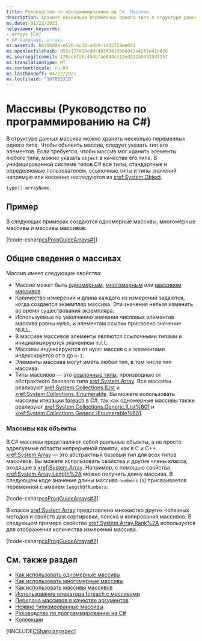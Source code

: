 ```yaml
---
title: Руководство по программированию на C#. Массивы
description: Храните несколько переменных одного типа в структуре данных массива на C#. Объявите массив, указав тип или указав объект для хранения любого типа.
ms.date: 01/22/2021
helpviewer_keywords:
- arrays [C#]
- C# language, arrays
ms.assetid: bb79bdde-e570-4c30-adb0-1dd5759ae041
ms.openlocfilehash: d55e177d18c0dc483f3419966042e42f1e41ed26
ms.sourcegitcommit: 178ccefa8c454bfae844ce12ed222a54913df157
ms.translationtype: HT
ms.contentlocale: ru-RU
ms.lasthandoff: 04/22/2021
ms.locfileid: "107883310"
---
```

# <a name="arrays-c-programming-guide"></a>Массивы (Руководство по программированию на C#)

В структуре данных массива можно хранить несколько переменных одного типа. Чтобы объявить массив, следует указать тип его элементов. Если требуется, чтобы массив мог хранить элементы любого типа, можно указать `object` в качестве его типа. В унифицированной системе типов C# все типы, стандартные и определяемые пользователем, ссылочные типы и типы значений напрямую или косвенно наследуются из <xref:System.Object>.

```csharp
type[] arrayName;
```

## <a name="example"></a>Пример

В следующих примерах создаются одномерные массивы, многомерные массивы и массивы массивов:

[!code-csharp[csProgGuideArrays#1](~/samples/snippets/csharp/VS_Snippets_VBCSharp/csProgGuideArrays/CS/Arrays.cs#1)]

## <a name="array-overview"></a>Общие сведения о массивах

Массив имеет следующие свойства:

- Массив может быть [одномерным](single-dimensional-arrays.md), [многомерным](multidimensional-arrays.md) или [массивом массивов](jagged-arrays.md).
- Количество измерений и длина каждого из измерений задаются, когда создается экземпляр массива. Эти значения нельзя изменить во время существования экземпляра.
- Используемые по умолчанию значения числовых элементов массива равны нулю, и элементам ссылки присвоено значение NULL.
- В массиве массивов элементы являются ссылочными типами и инициализируются значением `null`.
- Массивы индексируются от нуля: массив с `n` элементами индексируется от `0` до `n-1`.
- Элементы массива могут иметь любой тип, в том числе тип массива.
- Типы массивов — это [ссылочные типы](../../language-reference/keywords/reference-types.md), производные от абстрактного базового типа <xref:System.Array>. Все массивы реализуют <xref:System.Collections.IList> и <xref:System.Collections.IEnumerable>.  Вы можете использовать массивы итерации [foreach](../../language-reference/keywords/foreach-in.md) в C#,  так как одномерные массивы также реализуют <xref:System.Collections.Generic.IList%601> и <xref:System.Collections.Generic.IEnumerable%601>.

### <a name="arrays-as-objects"></a>Массивы как объекты

В C# массивы представляют собой реальные объекты, а не просто адресуемые области непрерывной памяти, как в C и C++. <xref:System.Array> — это абстрактный базовый тип для всех типов массивов. Вы можете использовать свойства и другие члены класса, входящие в <xref:System.Array>. Например, с помощью свойства <xref:System.Array.Length%2A> можно получить длину массива. В следующем коде значение длины массива `numbers` (`5`) присваивается переменной с именем `lengthOfNumbers`:

[!code-csharp[csProgGuideArrays#3](~/samples/snippets/csharp/VS_Snippets_VBCSharp/csProgGuideArrays/CS/Arrays.cs#3)]

В классе <xref:System.Array> представлено множество других полезных методов и свойств для сортировки, поиска и копирования массивов. В следующем примере свойство <xref:System.Array.Rank%2A> используется для отображения количества измерений массива.

[!code-csharp[csProgGuideArrays#2](~/samples/snippets/csharp/VS_Snippets_VBCSharp/csProgGuideArrays/CS/Arrays.cs#2)]

## <a name="see-also"></a>См. также раздел

- [Как использовать одномерные массивы](single-dimensional-arrays.md)
- [Как использовать многомерные массивы](multidimensional-arrays.md)
- [Как использовать массивы массивов](jagged-arrays.md)
- [Использование оператора foreach с массивами](using-foreach-with-arrays.md)
- [Передача массивов в качестве аргументов](passing-arrays-as-arguments.md)
- [Неявно типизированные массивы](implicitly-typed-arrays.md)
- [Руководство по программированию на C#](../index.md)
- [Коллекции](../concepts/collections.md)

[!INCLUDE[CSharplangspec](~/includes/csharplangspec-md.md)]
